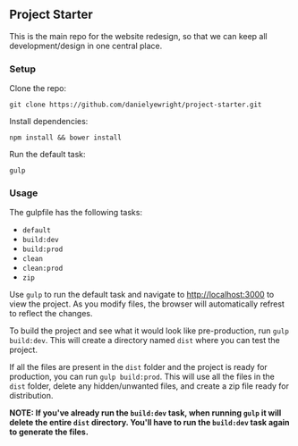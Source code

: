 ## Project Starter

This is the main repo for the website redesign, so that we can keep all development/design in one central place.

### Setup

Clone the repo:
```
git clone https://github.com/danielyewright/project-starter.git
```

Install dependencies:
```
npm install && bower install
```

Run the default task:
```
gulp
```

### Usage

The gulpfile has the following tasks:
- `default`
- `build:dev`
- `build:prod`
- `clean`
- `clean:prod`
- `zip`

Use `gulp` to run the default task and navigate to [http://localhost:3000](http://localhost:3000) to view the project. As you modify files, the browser will automatically refrest to reflect the changes.

To build the project and see what it would look like pre-production, run `gulp build:dev`. This will create a directory named `dist` where you can test the project.

If all the files are present in the `dist` folder and the project is ready for production, you can run `gulp build:prod`. This will use all the files in the `dist` folder, delete any hidden/unwanted files, and create a zip file ready for distribution.

**NOTE: If you've already run the `build:dev` task, when running `gulp` it will delete the entire `dist` directory. You'll have to run the `build:dev` task again to generate the files.**
